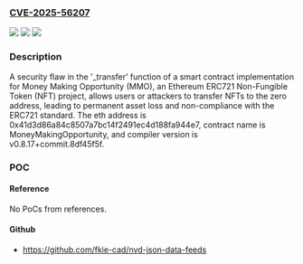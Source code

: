 ### [CVE-2025-56207](https://cve.mitre.org/cgi-bin/cvename.cgi?name=CVE-2025-56207)
![](https://img.shields.io/static/v1?label=Product&message=n%2Fa&color=blue)
![](https://img.shields.io/static/v1?label=Version&message=n%2Fa%20&color=brightgreen)
![](https://img.shields.io/static/v1?label=Vulnerability&message=n%2Fa&color=brightgreen)

### Description

A security flaw in the '_transfer' function of a smart contract implementation for Money Making Opportunity (MMO), an Ethereum ERC721 Non-Fungible Token (NFT) project, allows users or attackers to transfer NFTs to the zero address, leading to permanent asset loss and non-compliance with the ERC721 standard. The eth address is 0x41d3d86a84c8507a7bc14f2491ec4d188fa944e7, contract name is MoneyMakingOpportunity, and compiler version is v0.8.17+commit.8df45f5f.

### POC

#### Reference
No PoCs from references.

#### Github
- https://github.com/fkie-cad/nvd-json-data-feeds


